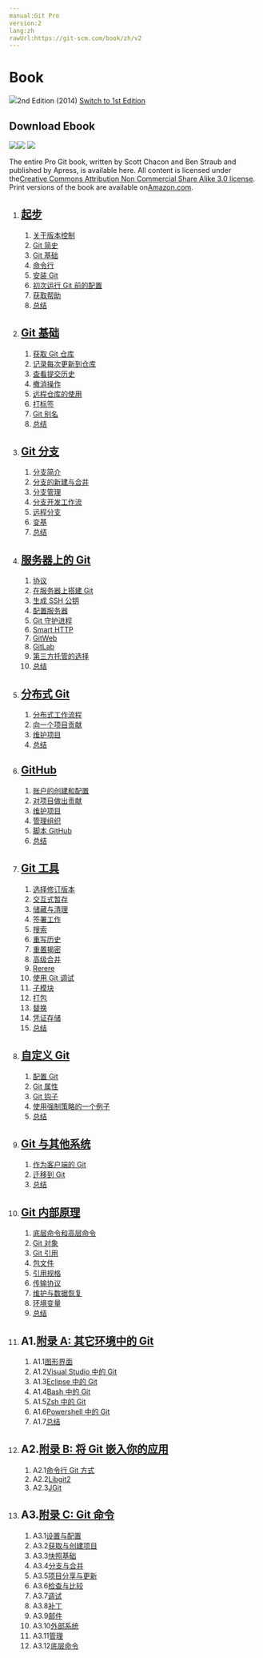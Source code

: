 ```yaml
---
manual:Git Pro
version:2
lang:zh
rawUrl:https://git-scm.com/book/zh/v2
---
```



# Book
![](%478.png "")2nd Edition (2014)
[Switch to 1st Edition](%484  "")

## Download Ebook
[![](%474.png "")](%485  "")[![](%475.png "")](%486  "")
[![](%477.png "")](%487  "")




The entire Pro Git book, written by Scott Chacon and Ben Straub and published by Apress, is available here. All content is licensed under the[Creative Commons Attribution Non Commercial Share Alike 3.0 license](%488  ""). Print versions of the book are available on[Amazon.com](%489  "").


1. ## [起步](%490  "")

	1. [关于版本控制](%490  "")
	1. [Git 简史](%491  "")
	1. [Git 基础](%492  "")
	1. [命令行](%493  "")
	1. [安装 Git](%494  "")
	1. [初次运行 Git 前的配置](%495  "")
	1. [获取帮助](%496  "")
	1. [总结](%497  "")
1. ## [Git 基础](%498  "")

	1. [获取 Git 仓库](%498  "")
	1. [记录每次更新到仓库](%499  "")
	1. [查看提交历史](%500  "")
	1. [撤消操作](%501  "")
	1. [远程仓库的使用](%502  "")
	1. [打标签](%503  "")
	1. [Git 别名](%504  "")
	1. [总结](%505  "")
1. ## [Git 分支](%506  "")

	1. [分支简介](%506  "")
	1. [分支的新建与合并](%507  "")
	1. [分支管理](%508  "")
	1. [分支开发工作流](%509  "")
	1. [远程分支](%510  "")
	1. [变基](%511  "")
	1. [总结](%512  "")
1. ## [服务器上的 Git](%513  "")

	1. [协议](%513  "")
	1. [在服务器上搭建 Git](%514  "")
	1. [生成 SSH 公钥](%515  "")
	1. [配置服务器](%516  "")
	1. [Git 守护进程](%517  "")
	1. [Smart HTTP](%518  "")
	1. [GitWeb](%519  "")
	1. [GitLab](%520  "")
	1. [第三方托管的选择](%521  "")
	1. [总结](%522  "")
1. ## [分布式 Git](%523  "")

	1. [分布式工作流程](%523  "")
	1. [向一个项目贡献](%524  "")
	1. [维护项目](%525  "")
	1. [总结](%526  "")
1. ## [GitHub](%527  "")

	1. [账户的创建和配置](%527  "")
	1. [对项目做出贡献](%528  "")
	1. [维护项目](%529  "")
	1. [管理组织](%530  "")
	1. [脚本 GitHub](%531  "")
	1. [总结](%532  "")
1. ## [Git 工具](%533  "")

	1. [选择修订版本](%533  "")
	1. [交互式暂存](%534  "")
	1. [储藏与清理](%535  "")
	1. [签署工作](%536  "")
	1. [搜索](%537  "")
	1. [重写历史](%538  "")
	1. [重置揭密](%539  "")
	1. [高级合并](%540  "")
	1. [Rerere](%541  "")
	1. [使用 Git 调试](%542  "")
	1. [子模块](%543  "")
	1. [打包](%544  "")
	1. [替换](%545  "")
	1. [凭证存储](%546  "")
	1. [总结](%547  "")
1. ## [自定义 Git](%548  "")

	1. [配置 Git](%548  "")
	1. [Git 属性](%549  "")
	1. [Git 钩子](%550  "")
	1. [使用强制策略的一个例子](%551  "")
	1. [总结](%552  "")
1. ## [Git 与其他系统](%553  "")

	1. [作为客户端的 Git](%553  "")
	1. [迁移到 Git](%554  "")
	1. [总结](%555  "")
1. ## [Git 内部原理](%556  "")

	1. [底层命令和高层命令](%556  "")
	1. [Git 对象](%557  "")
	1. [Git 引用](%558  "")
	1. [包文件](%559  "")
	1. [引用规格](%560  "")
	1. [传输协议](%561  "")
	1. [维护与数据恢复](%562  "")
	1. [环境变量](%563  "")
	1. [总结](%564  "")
1. ## A1.[附录 A: 其它环境中的 Git](%565  "")

	1. A1.1[图形界面](%565  "")
	1. A1.2[Visual Studio 中的 Git](%566  "")
	1. A1.3[Eclipse 中的 Git](%567  "")
	1. A1.4[Bash 中的 Git](%568  "")
	1. A1.5[Zsh 中的 Git](%569  "")
	1. A1.6[Powershell 中的 Git](%570  "")
	1. A1.7[总结](%571  "")
1. ## A2.[附录 B: 将 Git 嵌入你的应用](%572  "")

	1. A2.1[命令行 Git 方式](%572  "")
	1. A2.2[Libgit2](%573  "")
	1. A2.3[JGit](%574  "")
1. ## A3.[附录 C: Git 命令](%575  "")

	1. A3.1[设置与配置](%575  "")
	1. A3.2[获取与创建项目](%576  "")
	1. A3.3[快照基础](%577  "")
	1. A3.4[分支与合并](%578  "")
	1. A3.5[项目分享与更新](%579  "")
	1. A3.6[检查与比较](%580  "")
	1. A3.7[调试](%581  "")
	1. A3.8[补丁](%582  "")
	1. A3.9[邮件](%583  "")
	1. A3.10[外部系统](%584  "")
	1. A3.11[管理](%585  "")
	1. A3.12[底层命令](%586  "")

